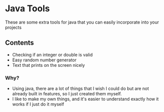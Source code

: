 # Java Tools
These are some extra tools for java that you can easily incorporate into your projects

## Contents
 - Checking if an integer or double is valid
 - Easy random number generator
 - Text that prints on the screen nicely

### Why?
 - Using java, there are a lot of things that I wish I could do but are not already built in features, so I just created them myself.
 - I like to make my own things, and it's easier to understand exactly how it works if I just do it myself